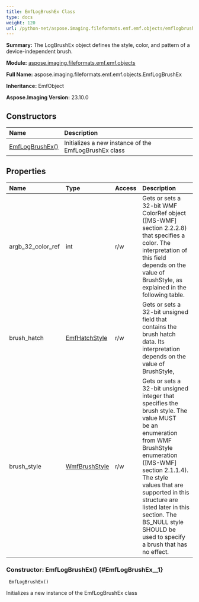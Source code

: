 ```yaml
---
title: EmfLogBrushEx Class
type: docs
weight: 120
url: /python-net/aspose.imaging.fileformats.emf.emf.objects/emflogbrushex/
---
```


**Summary:** The LogBrushEx object defines the style, color, and pattern of a device-independent brush.

**Module:** [aspose.imaging.fileformats.emf.emf.objects](/imaging/python-net/aspose.imaging.fileformats.emf.emf.objects/)

**Full Name:** aspose.imaging.fileformats.emf.emf.objects.EmfLogBrushEx

**Inheritance:** EmfObject

**Aspose.Imaging Version:** 23.10.0

## **Constructors**
| **Name** | **Description** |
| :- | :- |
| [EmfLogBrushEx()](#EmfLogBrushEx__1) | Initializes a new instance of the EmfLogBrushEx class |
## **Properties**
| **Name** | **Type** | **Access** | **Description** |
| :- | :- | :- | :- |
| argb_32_color_ref | int | r/w | Gets or sets a 32-bit WMF ColorRef object ([MS-WMF] section 2.2.2.8) that specifies a<br/>            color. The interpretation of this field depends on the value of BrushStyle, as explained in the<br/>            following table. |
| brush_hatch | [EmfHatchStyle](/imaging/python-net/aspose.imaging.fileformats.emf.emf.consts/emfhatchstyle/) | r/w | Gets or sets a 32-bit unsigned field that contains the brush hatch data. Its <br/>            interpretation depends on the value of BrushStyle, |
| brush_style | [WmfBrushStyle](/imaging/python-net/aspose.imaging.fileformats.wmf.consts/wmfbrushstyle/) | r/w | Gets or sets a 32-bit unsigned integer that specifies the brush style. The value MUST <br/>            be an enumeration from WMF BrushStyle enumeration ([MS-WMF] section 2.1.1.4). The style <br/>            values that are supported in this structure are listed later in this section. The BS_NULL style <br/>            SHOULD be used to specify a brush that has no effect. |


### Constructor: EmfLogBrushEx() {#EmfLogBrushEx__1}


```
 EmfLogBrushEx() 
```

Initializes a new instance of the EmfLogBrushEx class

